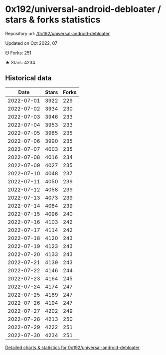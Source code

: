 # 0x192/universal-android-debloater / stars & forks statistics

Repository url: [/0x192/universal-android-debloater](https://github.com/0x192/universal-android-debloater)

Updated on Oct 2022, 07

☋ Forks: 251

★ Stars: 4234

## Historical data
| Date | Stars | Forks |
|------|-------|-------|
| 2022-07-01 | 3922 | 229 | 
| 2022-07-02 | 3934 | 230 | 
| 2022-07-03 | 3946 | 233 | 
| 2022-07-04 | 3953 | 233 | 
| 2022-07-05 | 3985 | 235 | 
| 2022-07-06 | 3990 | 235 | 
| 2022-07-07 | 4003 | 235 | 
| 2022-07-08 | 4016 | 234 | 
| 2022-07-09 | 4027 | 235 | 
| 2022-07-10 | 4048 | 237 | 
| 2022-07-11 | 4050 | 239 | 
| 2022-07-12 | 4058 | 239 | 
| 2022-07-13 | 4073 | 239 | 
| 2022-07-14 | 4084 | 239 | 
| 2022-07-15 | 4096 | 240 | 
| 2022-07-16 | 4103 | 242 | 
| 2022-07-17 | 4114 | 242 | 
| 2022-07-18 | 4120 | 243 | 
| 2022-07-19 | 4123 | 243 | 
| 2022-07-20 | 4133 | 243 | 
| 2022-07-21 | 4139 | 243 | 
| 2022-07-22 | 4146 | 244 | 
| 2022-07-23 | 4164 | 245 | 
| 2022-07-24 | 4174 | 247 | 
| 2022-07-25 | 4189 | 247 | 
| 2022-07-26 | 4194 | 247 | 
| 2022-07-27 | 4202 | 249 | 
| 2022-07-28 | 4213 | 250 | 
| 2022-07-29 | 4222 | 251 | 
| 2022-07-30 | 4234 | 251 | 


[Detailed charts & statistics for 0x192/universal-android-debloater](https://reviewgithub.com/rep/0x192/universal-android-debloater)
